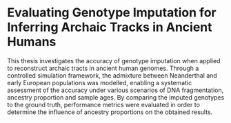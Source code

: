 # Evaluating Genotype Imputation for Inferring Archaic Tracks in Ancient Humans

This thesis investigates the accuracy of genotype imputation when applied to reconstruct
archaic tracts in ancient human genomes. Through a controlled simulation framework, the
admixture between Neanderthal and early European populations was modelled, enabling
a systematic assessment of the accuracy under various scenarios of DNA fragmentation,
ancestry proportion and sample ages. By comparing the imputed genotypes to the ground
truth, performance metrics were evaluated in order to determine the influence of ancestry
proportions on the obtained results.
